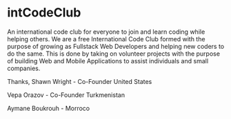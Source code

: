 # intCodeClub
An international code club for everyone to join and learn coding while helping others.
We are a free International Code Club formed with the purpose of growing as Fullstack Web Developers and helping new coders to do the same.
This is done by taking on volunteer projects with the purpose of building Web and Mobile Applications to assist individuals and 
small companies. 

Thanks, 
Shawn Wright - Co-Founder 
United States

Vepa Orazov - Co-Founder 
Turkmenistan 

Aymane Boukrouh -
Morroco
